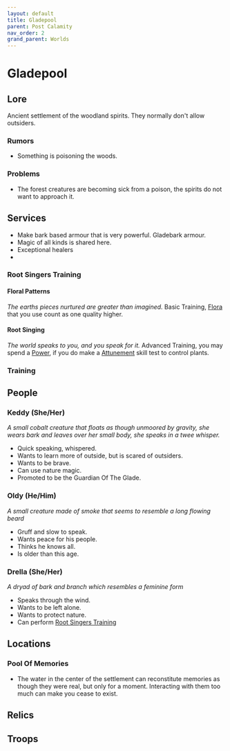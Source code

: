```yaml
---
layout: default
title: Gladepool
parent: Post Calamity
nav_order: 2
grand_parent: Worlds
---
```

# Gladepool

## Lore
Ancient settlement of the woodland spirits. They normally don't allow outsiders.

### Rumors
* Something is poisoning the woods.

### Problems
* The forest creatures are becoming sick from a poison, the spirits do not want to approach it.

## Services
* Make bark based armour that is very powerful. Gladebark armour.
* Magic of all kinds is shared here.
* Exceptional healers
* 

### Root Singers Training

#### Floral Patterns
*The earths pieces nurtured are greater than imagined.*
Basic Training, [Flora](../../Flora) that you use count as one quality higher.

#### Root Singing
*The world speaks to you, and you speak for it.*
Advanced Training, you may spend a [Power](../../Additional-Attributes#Power), if you do make a [Attunement](Game/Core/Instinct#Attunement) skill test to control plants.

### Training

## People

### Keddy (She/Her)
*A small cobalt creature that floats as though unmoored by gravity, she wears bark and leaves over her small body, she speaks in a twee whisper.*
* Quick speaking, whispered.
* Wants to learn more of outside, but is scared of outsiders.
* Wants to be brave.
* Can use nature magic.
* Promoted to be the Guardian Of The Glade.

### Oldy (He/Him)
*A small creature made of smoke that seems to resemble a long flowing beard*
* Gruff and slow to speak.
* Wants peace for his people.
* Thinks he knows all.
* Is older than this age.

### Drella (She/Her)
*A dryad of bark and branch which resembles a feminine form*
* Speaks through the wind.
* Wants to be left alone.
* Wants to protect nature.
* Can perform [Root Singers Training](#Root%20Singers%20Training)



## Locations
### Pool Of Memories
* The water in the center of the settlement can reconstitute memories as though they were real, but only for a moment. Interacting with them too much can make you cease to exist. 

## Relics

## Troops
